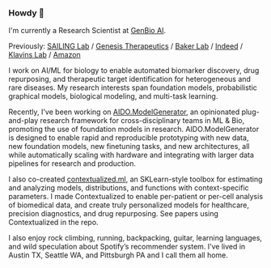 ### Howdy 👋

I'm currently a Research Scientist at [GenBio AI](https://genbio.ai/).

Previously: [SAILING Lab](https://sailing-lab.github.io/) / [Genesis Therapeutics](https://genesistherapeutics.ai/) / [Baker Lab](https://www.bakerlab.org/) / [Indeed](https://indeed.com/) / [Klavins Lab](http://klavinslab.org/) / [Amazon](https://www.amazon.com/)

I work on AI/ML for biology to enable automated biomarker discovery, drug repurposing, and therapeutic target identification for heterogeneous and rare diseases. 
My research interests span foundation models, probabilistic graphical models, biological modeling, and multi-task learning.

Recently, I've been working on [AIDO.ModelGenerator](https://genbio-ai.github.io/ModelGenerator/), an opinionated plug-and-play research framework for cross-disciplinary teams in ML & Bio, promoting the use of foundation models in research. 
AIDO.ModelGenerator is designed to enable rapid and reproducible prototyping with new data, new foundation models, new finetuning tasks, and new architectures, all while automatically scaling with hardware and integrating with larger data pipelines for research and production.

I also co-created [contextualized.ml](https://contextualized.ml/), an SKLearn-style toolbox for estimating and analyzing models, distributions, and functions with context-specific parameters.
I made Contextualized to enable per-patient or per-cell analysis of biomedical data, and create truly personalized models for healthcare, precision diagnostics, and drug repurposing.
See papers using Contextualized in the repo.

I also enjoy rock climbing, running, backpacking, guitar, learning languages, and wild speculation about Spotify’s recommender system. I’ve lived in Austin TX, Seattle WA, and Pittsburgh PA and I call them all home.
